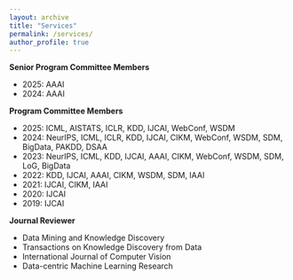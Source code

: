 ```yaml
---
layout: archive
title: "Services"
permalink: /services/
author_profile: true
---
```


**Senior Program Committee Members**

- 2025: AAAI
- 2024: AAAI

**Program Committee Members**

- 2025: ICML, AISTATS, ICLR, KDD, IJCAI, WebConf, WSDM
- 2024: NeurIPS, ICML, ICLR, KDD, IJCAI, CIKM, WebConf, WSDM, SDM, BigData, PAKDD, DSAA
- 2023: NeurIPS, ICML, KDD, IJCAI, AAAI, CIKM, WebConf, WSDM, SDM, LoG, BigData
- 2022: KDD, IJCAI, AAAI, CIKM, WSDM, SDM, IAAI
- 2021: IJCAI, CIKM, IAAI
- 2020: IJCAI
- 2019: IJCAI

**Journal Reviewer**

- Data Mining and Knowledge Discovery
- Transactions on Knowledge Discovery from Data
- International Journal of Computer Vision
- Data-centric Machine Learning Research
